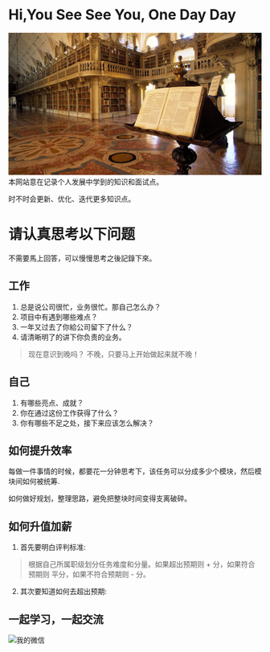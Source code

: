 # Hi,You See See You, One Day Day

![An image](./public/imgs/read3.jpg)
本网站意在记录个人发展中学到的知识和面试点。

时不时会更新、优化、迭代更多知识点。

# 请认真思考以下问题

不需要馬上回答，可以慢慢思考之後記錄下來。

## 工作

1. 总是说公司很忙，业务很忙。那自己怎么办？
2. 项目中有遇到哪些难点？
3. 一年又过去了你給公司留下了什么？
4. 请清晰明了的讲下你负责的业务。

> 现在意识到晚吗？ 不晚，只要马上开始做起来就不晚！

## 自己

1. 有哪些亮点、成就？
2. 你在通过这份工作获得了什么？
3. 你有哪些不足之处，接下来应该怎么解决？

## 如何提升效率

每做一件事情的时候，都要花一分钟思考下，该任务可以分成多少个模块，然后模块间如何被统筹.

如何做好规划，整理思路，避免把整块时间变得支离破碎。

## 如何升值加薪

1. 首先要明白评判标准:

> 根据自己所属职级划分任务难度和分量。如果超出预期则 + 分，如果符合预期则 平分，如果不符合预期则 - 分。

2. 其次要知道如何去超出预期:

## 一起学习，一起交流

![我的微信](https://z3.ax1x.com/2021/04/28/gPa8PI.png)
